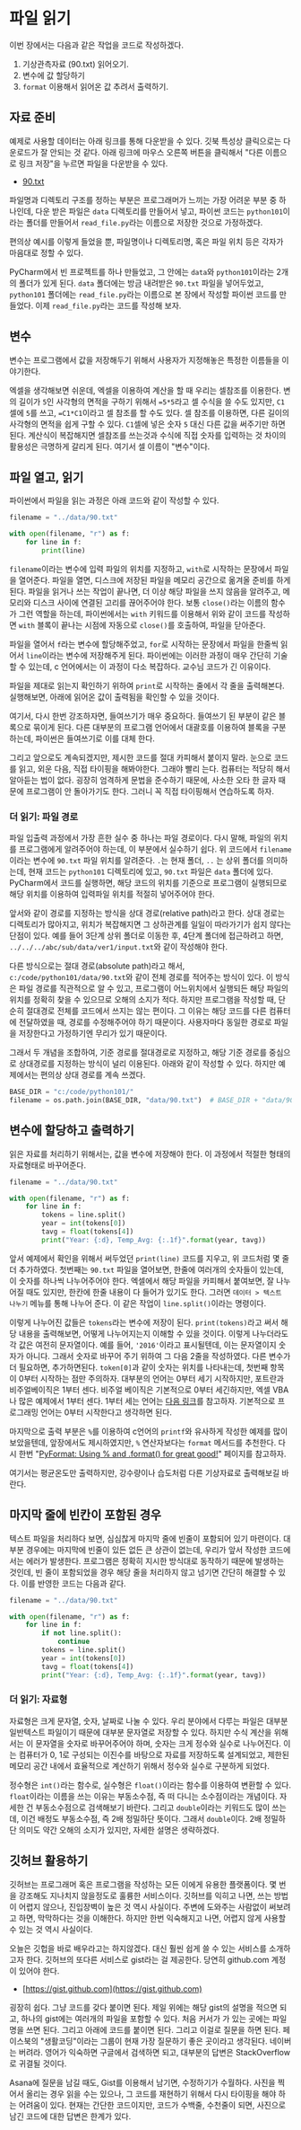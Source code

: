 # 파일 읽기

이번 장에서는 다음과 같은 작업을 코드로 작성하겠다.

1. 기상관측자료 (90.txt) 읽어오기.
1. 변수에 값 할당하기
1. `format` 이용해서 읽어온 값 추려서 출력하기.

## 자료 준비

예제로 사용할 데이터는 아래 링크를 통해 다운받을 수 있다. 깃북 특성상 클릭으로는 다운로드가 잘 안되는 것 같다. 아래 링크에 마우스 오른쪽 버튼을 클릭해서 "다른 이름으로 링크 저장"을 누르면 파일을 다운받을 수 있다.

* [90.txt](./data/90.txt)

파일명과 디렉토리 구조를 정하는 부분은 프로그래머가 느끼는 가장 어려운 부분 중 하나인데, 다운 받은 파일은 `data` 디렉토리를 만들어서 넣고, 파이썬 코드는 `python101`이라는 폴더를 만들어서 `read_file.py`라는 이름으로 저장한 것으로 가정하겠다.

편의상 예시를 이렇게 들었을 뿐, 파일명이나 디렉토리명, 혹은 파일 위치 등은 각자가 마음대로 정할 수 있다.

PyCharm에서 빈 프로젝트를 하나 만들었고, 그 안에는 `data`와 `python101`이라는 2개의 폴더가 있게 된다. `data` 폴더에는 방금 내려받은 `90.txt` 파일을 넣어두었고, `python101` 폴더에는 `read_file.py`라는 이름으로 본 장에서 작성할 파이썬 코드를 만들었다. 이제 `read_file.py`라는 코드를 작성해 보자.

## 변수

변수는 프로그램에서 값을 저장해두기 위해서 사용자가 지정해놓은 특정한 이름들을 이야기한다.

엑셀을 생각해보면 쉬운데, 엑셀을 이용하여 계산을 할 때 우리는 셀참조를 이용한다. 변의 길이가 `5`인 사각형의 면적을 구하기 위해서 `=5*5`라고 셀 수식을 쓸 수도 있지만, `C1` 셀에 `5`를 쓰고, `=C1*C1`이라고 셀 참조를 할 수도 있다. 셀 참조를 이용하면, 다른 길이의 사각형의 면적을 쉽게 구할 수 있다. `C1`셀에 넣은 숫자 `5` 대신 다른 값을 써주기만 하면된다. 계산식이 복잡해지면 셀참조를 쓰는것과 수식에 직접 숫자를 입력하는 것 차이의 활용성은 극명하게 갈리게 된다. 여기서 셀 이름이 "변수"이다.

## 파일 열고, 읽기

파이썬에서 파일을 읽는 과정은 아래 코드와 같이 작성할 수 있다.

```python
filename = "../data/90.txt"

with open(filename, "r") as f:
    for line in f:
        print(line)
```

`filename`이라는 변수에 입력 파일의 위치를 지정하고, `with`로 시작하는 문장에서 파일을 열어준다. 파일을 열면, 디스크에 저장된 파일을 메모리 공간으로 옮겨올 준비를 하게 된다. 파일을 읽거나 쓰는 작업이 끝나면, 더 이상 해당 파일을 쓰지 않음을 알려주고, 메모리와 디스크 사이에 연결된 고리를 끊어주어야 한다. 보통 `close()`라는 이름의 함수가 그런 역할을 하는데, 파이썬에서는 `with` 키워드를 이용해서 위와 같이 코드를 작성하면 `with` 블록이 끝나는 시점에 자동으로 `close()`를 호출하여, 파일을 닫아준다.

파일을 열어서 `f`라는 변수에 할당해주었고, `for`로 시작하는 문장에서 파일을 한줄씩 읽어서 `line`이라는 변수에 저장해주게 된다. 파이썬에는 이러한 과정이 매우 간단히 기술할 수 있는데, c 언어에서는 이 과정이 다소 복잡하다. 교수님 코드가 긴 이유이다.

파일을 제대로 읽는지 확인하기 위하여 `print`로 시작하는 줄에서 각 줄을 출력해본다. 실행해보면, 아래에 읽어온 값이 출력됨을 확인할 수 있을 것이다.

여기서, 다시 한번 강조하자면, 들여쓰기가 매우 중요하다. 들여쓰기 된 부분이 같은 블록으로 묶이게 된다. 다른 대부분의 프로그램 언어에서 대괄호를 이용하여 블록을 구분하는데, 파이썬은 들여쓰기로 이를 대체 한다.

그리고 앞으로도 계속되겠지만, 제시한 코드를 절대 카피해서 붙이지 말라. 눈으로 코드를 읽고, 외운 다음, 직접 타이핑을 해봐야한다. 그래야 빨리 는다. 컴퓨터는 적당히 해서 알아듣는 법이 없다. 굉장히 엄격하게 문법을 준수하기 때문에, 사소한 오타 한 글자 때문에 프로그램이 안 돌아가기도 한다. 그러니 꼭 직접 타이핑해서 연습하도록 하자.

### 더 읽기: 파일 경로

파일 입출력 과정에서 가장 흔한 실수 중 하나는 파일 경로이다. 다시 말해, 파일의 위치를 프로그램에게 알려주어야 하는데, 이 부분에서 실수하기 쉽다. 위 코드에서 `filename`이라는 변수에 `90.txt` 파일 위치를 알려준다. `.`는 현재 폴더, `..` 는 상위 폴더를 의미하는데, 현재 코드는 `python101` 디렉토리에 있고, `90.txt` 파일은 `data` 폴더에 있다. PyCharm에서 코드를 실행하면, 해당 코드의 위치를 기준으로 프로그램이 실행되므로 해당 위치를 이용하여 입력파일 위치를 적절히 넣어주어야 한다.

앞서와 같이 경로를 지정하는 방식을 상대 경로(relative path)라고 한다. 상대 경로는 디렉토리가 많아지고, 위치가 복잡해지면 그 상하관계를 일일이 따라가기가 쉽지 않다는 단점이 있다. 예를 들어 3단계 상위 폴더로 이동한 후, 4단계 폴더에 접근하려고 하면, `../../../abc/sub/data/ver1/input.txt`와 같이 작성해야 한다.

다른 방식으로는 절대 경로(absolute path)라고 해서, `c:/code/python101/data/90.txt`와 같이 전체 경로를 적어주는 방식이 있다. 이 방식은 파일 경로를 직관적으로 알 수 있고, 프로그램이 어느위치에서 실행되든 해당 파일의 위치를 정확히 찾을 수 있으므로 오해의 소지가 적다. 하지만 프로그램을 작성할 때, 단순히 절대경로 전체를 코드에서 쓰지는 않는 편이다. 그 이유는 해당 코드를 다른 컴퓨터에 전달하였을 때, 경로를 수정해주어야 하기 때문이다. 사용자마다 동일한 경로로 파일을 저장한다고 가정하기엔 무리가 있기 때문이다.

그래서 두 개념을 조합하여, 기준 경로를 절대경로로 지정하고, 해당 기준 경로를 중심으로 상대경로를 지정하는 방식이 널리 이용된다. 아래와 같이 작성할 수 있다. 하지만 예제에서는 편의상 상대 경로를 계속 쓰겠다.

```python
BASE_DIR = "c:/code/python101/"
filename = os.path.join(BASE_DIR, "data/90.txt")  # BASE_DIR + "data/90.txt"라고 쓸 수도 있다.
```

## 변수에 할당하고 출력하기

읽은 자료를 처리하기 위해서는, 값을 변수에 저장해야 한다. 이 과정에서 적절한 형태의 자료형태로 바꾸어준다.

```python
filename = "../data/90.txt"

with open(filename, "r") as f:
    for line in f:
        tokens = line.split()
        year = int(tokens[0])
        tavg = float(tokens[4])
        print("Year: {:d}, Temp_Avg: {:.1f}".format(year, tavg))
```

앞서 예제에서 확인을 위해서 써두었던 `print(line)` 코드를 지우고, 위 코드처럼 몇 줄 더 추가하였다. 첫번째는 `90.txt` 파일을 열어보면, 한줄에 여러개의 숫자들이 있는데, 이 숫자를 하나씩 나누어주어야 한다. 엑셀에서 해당 파일을 카피해서 붙여보면, 잘 나누어질 때도 있지만, 한칸에 한줄 내용이 다 들어가 있기도 한다. 그러면 `데이터 > 텍스트 나누기` 메뉴를 통해 나누어 준다. 이 같은 작업이 `line.split()`이라는 명령이다.

이렇게 나누어진 값들은 `tokens`라는 변수에 저장이 된다. `print(tokens)`라고 써서 해당 내용을 출력해보면, 어떻게 나누어지는지 이해할 수 있을 것이다. 이렇게 나누더라도 각 값은 여전히 문자열이다. 예를 들어, `'2016'`이라고 표시될텐데, 이는 문자열이지 숫자가 아니다. 그래서 숫자로 바꾸어 주기 위하여 그 다음 2줄을 작성하였다. 다른 변수가 더 필요하면, 추가하면된다. `token[0]`과 같이 숫자는 위치를 나타내는데, 첫번째 항목이 0부터 시작하는 점만 주의하자. 대부분의 언어는 0부터 세기 시작하지만, 포트란과 비주얼베이직은 1부터 센다. 비주얼 베이직은 기본적으로 0부터 세긴하지만, 엑셀 VBA나 많은 예제에서 1부터 센다. 1부터 세는 언어는 [다음 링크](https://stackoverflow.com/questions/1499749/list-of-1-indexed-programming-languages)를 참고하자. 기본적으로 프로그래밍 언어는 0부터 시작한다고 생각하면 된다.

마지막으로 출력 부분은 `%`를 이용하여 c언어의 `printf`와 유사하게 작성한 예제를 많이 보았을텐데, 앞장에서도 제시하였지만, `%` 연산자보다는 `format` 메서드를 추천한다. 다시 한번 "[PyFormat: Using % and .format() for great good!](https://pyformat.info/)" 페이지를 참고하자.

여기서는 평균온도만 출력하지만, 강수량이나 습도처럼 다른 기상자료로 출력해보길 바란다.

## 마지막 줄에 빈칸이 포함된 경우

텍스트 파일을 처리하다 보면, 심심찮게 마지막 줄에 빈줄이 포함되어 있기 마련이다. 대부분 경우에는 마지막에 빈줄이 있든 없든 큰 상관이 없는데, 우리가 앞서 작성한 코드에서는 에러가 발생한다. 프로그램은 정확히 지시한 방식대로 동작하기 때문에 발생하는 것인데, 빈 줄이 포함되었을 경우 해당 줄을 처리하지 않고 넘기면 간단히 해결할 수 있다. 이를 반영한 코드는 다음과 같다.

```python
filename = "../data/90.txt"

with open(filename, "r") as f:
    for line in f:
        if not line.split():
            continue
        tokens = line.split()
        year = int(tokens[0])
        tavg = float(tokens[4])
        print("Year: {:d}, Temp_Avg: {:.1f}".format(year, tavg))
```

### 더 읽기: 자료형

자료형은 크게 문자열, 숫자, 날짜로 나눌 수 있다. 우리 분야에서 다루는 파일은 대부분 일반텍스트 파일이기 때문에 대부분 문자열로 저장할 수 있다. 하지만 수식 계산을 위해서는 이 문자열을 숫자로 바꾸어주어야 하며, 숫자는 크게 정수와 실수로 나누어진다. 이는 컴퓨터가 0, 1로 구성되는 이진수를 바탕으로 자료를 저장하도록 설계되었고, 제한된 메모리 공간 내에서 효율적으로 계산하기 위해서 정수와 실수로 구분하게 되었다.

정수형은 `int()`라는 함수로, 실수형은 `float()`이라는 함수를 이용하여 변환할 수 있다. `float`이라는 이름을 쓰는 이유는 부동소수점, 즉 떠 다니는 소수점이라는 개념이다. 자세한 건 부동소수점으로 검색해보기 바란다. 그리고 `double`이라는 키워드도 많이 쓰는데, 이건 배정도 부동소수점, 즉 2배 정밀하단 뜻이다. 그래서 `double`이다. 2배 정밀하단 의미도 약간 오해의 소지가 있지만, 자세한 설명은 생략하겠다.

## 깃허브 활용하기

깃허브는 프로그래머 혹은 프로그램을 작성하는 모든 이에게 유용한 플랫폼이다. 몇 번을 강조해도 지나치지 않을정도로 훌륭한 서비스이다. 깃허브를 익히고 나면, 쓰는 방법이 어렵지 않으나, 진입장벽이 높은 것 역시 사실이다. 주변에 도와주는 사람없이 써보려고 하면, 막막하다는 것을 이해한다. 하지만 한번 익숙해지고 나면, 어렵지 않게 사용할 수 있는 것 역시 사실이다.

오늘은 깃헙을 바로 배우라고는 하지않겠다. 대신 훨씬 쉽게 쓸 수 있는 서비스를 소개하고자 한다. 깃허브의 또다른 서비스로 gist라는 걸 제공한다. 당연히 github.com 계정이 있어야 한다.

* [https://gist.github.com](https://gist.github.com)

굉장히 쉽다. 그냥 코드를 갖다 붙이면 된다. 제일 위에는 해당 gist의 설명을 적으면 되고, 하나의 gist에는 여러개의 파일을 포함할 수 있다. 처음 커서가 가 있는 곳에는 파일명을 쓰면 된다. 그리고 아래에 코드를 붙이면 된다. 그리고 이걸로 질문을 하면 된다. 페이스북의 "생활코딩"이라는 그룹이 현재 가장 질문하기 좋은 곳이라고 생각된다. 네이버는 버려라. 영어가 익숙하면 구글에서 검색하면 되고, 대부분의 답변은 StackOverflow로 귀결될 것이다.

Asana에 질문을 남길 때도, Gist를 이용해서 남기면, 수정하기가 수월하다. 사진을 찍어서 올리는 경우 읽을 수는 있으나, 그 코드를 재현하기 위해서 다시 타이핑을 해야 하는 어려움이 있다. 현재는 간단한 코드이지만, 코드가 수백줄, 수천줄이 되면, 사진으로 남긴 코드에 대한 답변은 한계가 있다.